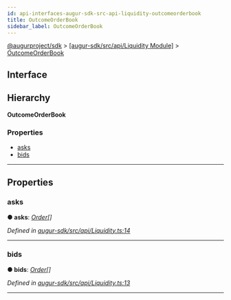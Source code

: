 ```yaml
---
id: api-interfaces-augur-sdk-src-api-liquidity-outcomeorderbook
title: OutcomeOrderBook
sidebar_label: OutcomeOrderBook
---
```


[@augurproject/sdk](api-readme.md) > [[augur-sdk/src/api/Liquidity Module]](api-modules-augur-sdk-src-api-liquidity-module.md) > [OutcomeOrderBook](api-interfaces-augur-sdk-src-api-liquidity-outcomeorderbook.md)

## Interface

## Hierarchy

**OutcomeOrderBook**

### Properties

* [asks](api-interfaces-augur-sdk-src-api-liquidity-outcomeorderbook.md#asks)
* [bids](api-interfaces-augur-sdk-src-api-liquidity-outcomeorderbook.md#bids)

---

## Properties

<a id="asks"></a>

###  asks

**● asks**: *[Order](api-interfaces-augur-sdk-src-api-liquidity-order.md)[]*

*Defined in [augur-sdk/src/api/Liquidity.ts:14](https://github.com/AugurProject/augur/blob/3727cd4ec9/packages/augur-sdk/src/api/Liquidity.ts#L14)*

___
<a id="bids"></a>

###  bids

**● bids**: *[Order](api-interfaces-augur-sdk-src-api-liquidity-order.md)[]*

*Defined in [augur-sdk/src/api/Liquidity.ts:13](https://github.com/AugurProject/augur/blob/3727cd4ec9/packages/augur-sdk/src/api/Liquidity.ts#L13)*

___

